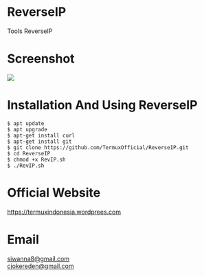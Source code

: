 # ReverseIP
Tools ReverseIP

# Screenshot
<img src="https://i.postimg.cc/P5kBKb7H/Screenshot-2018-11-28-09-52-04.png" wight="100" hight="100"/>

# Installation And Using ReverseIP
```
$ apt update
$ apt upgrade
$ apt-get install curl
$ apt-get install git
$ git clone https://github.com/TermuxOfficial/ReverseIP.git
$ cd ReverseIP
$ chmod +x RevIP.sh
$ ./RevIP.sh
```

# Official Website
https://termuxindonesia.wordprees.com

# Email
siwanna8@gmail.com<br>
cjokereden@gmail.com
